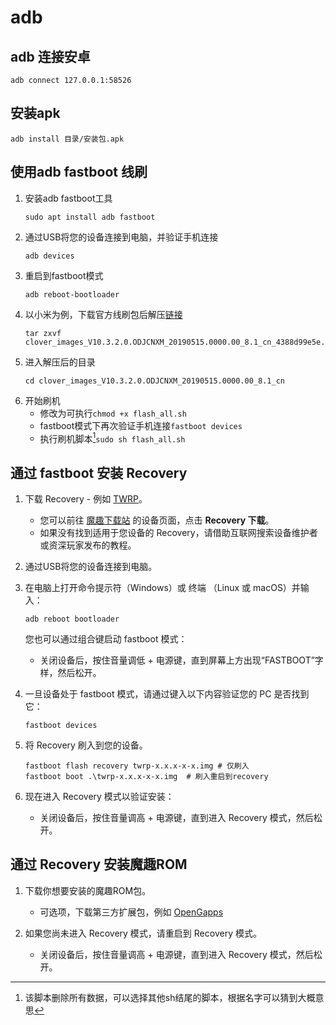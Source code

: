 # adb
## adb 连接安卓
```
adb connect 127.0.0.1:58526
```
## 安装apk
```
adb install 目录/安装包.apk
```
## 使用adb fastboot 线刷
1. 安装adb fastboot工具
   ```
   sudo apt install adb fastboot
   ```
2. 通过USB将您的设备连接到电脑，并验证手机连接
   ```
   adb devices
   ```
3. 重启到fastboot模式
   ```
   adb reboot-bootloader
   ```
4. 以小米为例，下载官方线刷包后解压[链接](http://www.miui.com/shuaji-393.html)
   ```
   tar zxvf clover_images_V10.3.2.0.ODJCNXM_20190515.0000.00_8.1_cn_4388d99e5e.tgz
   ```
5. 进入解压后的目录
   ```
   cd clover_images_V10.3.2.0.ODJCNXM_20190515.0000.00_8.1_cn
   ```
6. 开始刷机
   * 修改为可执行`chmod +x flash_all.sh`
   * fastboot模式下再次验证手机连接`fastboot devices`
   * 执行刷机脚本[^1]`sudo sh flash_all.sh`
     
## 通过 fastboot 安装 Recovery
1. 下载 Recovery - 例如 [TWRP](https://twrp.me/)。

   * 您可以前往 [魔趣下载站](https://download.mokeedev.com) 的设备页面，点击 **Recovery 下载**。
   * 如果没有找到适用于您设备的 Recovery，请借助互联网搜索设备维护者或资深玩家发布的教程。

2. 通过USB将您的设备连接到电脑。

3. 在电脑上打开命令提示符（Windows）或 终端 （Linux 或 macOS）并输入：

   ``` 
   adb reboot bootloader
   ```

   您也可以通过组合键启动 fastboot 模式：

   * 关闭设备后，按住音量调低 + 电源键，直到屏幕上方出现“FASTBOOT”字样，然后松开。

4. 一旦设备处于 fastboot 模式，请通过键入以下内容验证您的 PC 是否找到它：

   ```
   fastboot devices
   ```

5. 将 Recovery 刷入到您的设备。

   ```
   fastboot flash recovery twrp-x.x.x-x-x.img # 仅刷入
   fastboot boot .\twrp-x.x.x-x-x.img  # 刷入重启到recovery
   ```

6. 现在进入 Recovery 模式以验证安装：

   * 关闭设备后，按住音量调高 + 电源键，直到进入 Recovery 模式，然后松开。

## 通过 Recovery 安装魔趣ROM

1. 下载你想要安装的魔趣ROM包。
   * 可选项，下载第三方扩展包，例如 [OpenGapps](https://opengapps.org/)

2. 如果您尚未进入 Recovery 模式，请重启到 Recovery 模式。
   * 关闭设备后，按住音量调高 + 电源键，直到进入 Recovery 模式，然后松开。

[^1]: 该脚本删除所有数据，可以选择其他sh结尾的脚本，根据名字可以猜到大概意思
